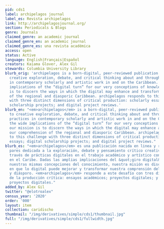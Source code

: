 ```yaml
---
pid: cds1
label: archipelagos journal
label_es: Revista archipelagos
link: http://archipelagosjournal.org/
section: Periodicals & Blogs
genre: Journals
claimed_genre: an academic journal
claimed_genre_en: an academic journal
claimed_genre_es: una revista académica
access: open
status: Active
language: English|Français|Español
creators: Kaiama Glover, Alex Gil
stewards: Columbia University Library
blurb_orig: 'archipelagos is a born-digital, peer-reviewed publication devoted to
  creative exploration, debate, and critical thinking about and through digital practices
  in contemporary scholarly and artistic work in and on the Caribbean. Given the wide
  implications of the “digital turn” for our very conceptions of knowledge, our mission
  is to discern the ways in which the digital may enhance and transform our comprehension
  of the regional and diasporic Caribbean. archipelagos responds to this challenge
  with three distinct dimensions of critical production: scholarly essays; digital
  scholarship projects; and digital project reviews.'
blurb_en: "<em>archipelagos</em> is a born-digital, peer-reviewed publication devoted
  to creative exploration, debate, and critical thinking about and through digital
  practices in contemporary scholarly and artistic work in and on the Caribbean. Given
  the wide implications of the “digital turn” for our very conceptions of knowledge,
  our mission is to discern the ways in which the digital may enhance and transform
  our comprehension of the regional and diasporic Caribbean. archipelagos responds
  to this challenge with three distinct dimensions of critical production: scholarly
  essays; digital scholarship projects; and digital project reviews."
blurb_es: "<em>archipelagos</em> es una publicación nacida en linea y revisada por
  pares dedicada a la exploración, debate y pensamiento crítico creativo sobre y a
  través de prácticas digitales en el trabajo académico y artístico contemporáneo
  en el Caribe. Dadas las amplias implicaciones del &quot;giro digital&quot; para
  nuestras mismas concepciones del conocimiento, nuestra misión es discernir las formas
  en que lo digital puede mejorar y transformar nuestra comprensión del Caribe regional
  y diásporo. <em>archipelagos</em> responde a este desafío con tres dimensiones distintas
  de la producción crítica: ensayos académicos; proyectos digitales; y reseñas de
  proyectos digitales."
added_by: Alex Gil
twitter: "@elotroalex"
census_year: '2020'
order: '000'
layout: item
collection: caridischo
thumbnail: "/img/derivatives/simple/cds1/thumbnail.jpg"
full: "/img/derivatives/simple/cds1/fullwidth.jpg"
---
```

